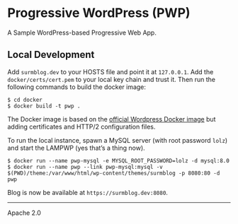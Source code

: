 # Progressive WordPress (PWP)

A Sample WordPress-based Progressive Web App.

## Local Development

Add `surmblog.dev` to your HOSTS file and point it at `127.0.0.1`. Add the `docker/certs/cert.pem` to your local key chain and trust it. Then run the following commands to build the docker image:

```
$ cd docker
$ docker build -t pwp .
```

The Docker image is based on the [official Wordpress Docker image](https://hub.docker.com/_/wordpress/) but adding certificates and HTTP/2 configuration files.

To run the local instance, spawn a MySQL server (with root password `lolz`) and start the LAMPWP (yes that’s a thing now).

```
$ docker run --name pwp-mysql -e MYSQL_ROOT_PASSWORD=lolz -d mysql:8.0
$ docker run --name pwp --link pwp-mysql:mysql -v $(PWD)/theme:/var/www/html/wp-content/themes/surmblog -p 8080:80 -d pwp
```

Blog is now be available at `https://surmblog.dev:8080`.

---
Apache 2.0
